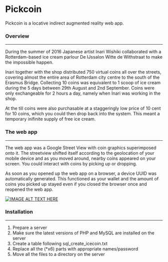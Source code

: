 # Pickcoin

Pickcoin is a locative indirect augmented reality web app.

### Overview
***
During the summer of 2016 Japanese artist Inari Wishiki collaborated with a Rotterdam-based ice cream parlour De IJssalon Witte de Withstraat to make the impossible happen.

Inari together with the shop distributed 750 virtual coins all over the streets, covering almost the entire area of Rotterdam city centre to the south of the Erasmus Bridge. Collecting 10 coins was equivalent to 1 scoop of ice cream during the 5 days between 29th August and 2nd September. Coins were only exchangeable for 2 hours a day, namely when Inari was working in the shop.

At the till coins were also purchasable at a staggeringly low price of 10 cent for 10 coins, which you could then drop back into the system. This meant a temporary inifinite supply of free ice cream.


### The web app
***
The web app was a Google Street View with coin graphics superimposed onto it. The streetview shifted itself according to the geolocation of your mobile device and as you moved around, nearby coins appeared on your screen. You could interact with coins  by picking up or dropping.

As soon as you opened up the web app on a browser, a device UUID was automatically generated. This functioned as your wallet and the amount of coins you picked up stayed even if you closed the browser once and reopened the web app.

[![IMAGE ALT TEXT HERE](https://irational.org/inari/pickcoin/alexscreenshot2.png)](https://www.youtube.com/watch?v=67Qd91LgiZw)

### Installation
***
1. Prepare a server
2. Make sure the latest versions of PHP and MySQL are installed on the server
3. Create a table following sql_create_icecoin.txt
4. Replace all the (*x6) parts with appropriate names/password
5. Move all the files to a directory on the server
